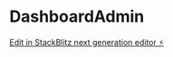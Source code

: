 # DashboardAdmin

[Edit in StackBlitz next generation editor ⚡️](https://stackblitz.com/~/github.com/Andres06B/DashboardAdmin)